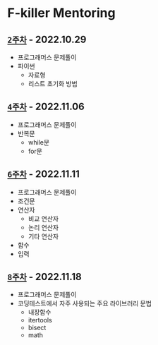 # **F-killer Mentoring**

## [**`2주차`**](1029_2차_멘토링_자료.md) - 2022.10.29
- 프로그래머스 문제풀이
- 파이썬
    - 자료형
    - 리스트 초기화 방법

## [**`4주차`**](1106_4차_멘토링_자료.md) - 2022.11.06
- 프로그래머스 문제풀이
- 반복문
    - while문
    - for문

## [**`6주차`**](1111_6차_멘토링_자료.md) - 2022.11.11
- 프로그래머스 문제풀이
- 조건문
- 연산자
    - 비교 연산자
    - 논리 연산자
    - 기타 연산자
- 함수
- 입력

## [**`8주차`**](1118_멘토링_자료.md) - 2022.11.18
- 프로그래머스 문제풀이
- 코딩테스트에서 자주 사용되는 주요 라이브러리 문법
    - 내장함수
    - itertools
    - bisect
    - math